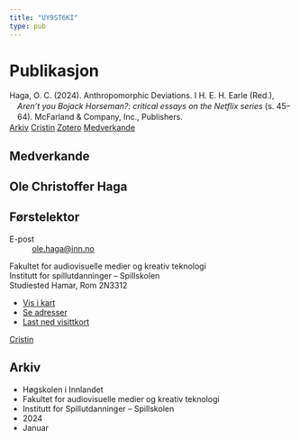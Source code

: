 ```yaml
---
title: "UY9ST6KI"
type: pub
---
```

<h1>Publikasjon</h1>
<article id="csl-bib-container-UY9ST6KI" class="csl-bib-container">
  <div class="csl-bib-body" style="line-height: 1.35; padding-left: 1em; text-indent:-1em;">
  <div class="csl-entry">Haga, O. C. (2024). Anthropomorphic Deviations. I H. E. H. Earle (Red.), <i>Aren&#x2019;t you Bojack Horseman?: critical essays on the Netflix series</i> (s. 45&#x2013;64). McFarland &amp; Company, Inc., Publishers.</div>
</div>
  <div class="csl-bib-buttons">
    <a href="#taxonomy-article-UY9ST6KI" class="csl-bib-button">Arkiv</a>
    <a href="https://app.cristin.no/results/show.jsf?id=2222824" alt="Cristin URL" class="csl-bib-button">Cristin</a>
    <a href="http://zotero.org/groups/5402882/items/UY9ST6KI" alt="Zotero URL" class="csl-bib-button">Zotero</a>
    <a href="#contributors-article-UY9ST6KI" class="csl-bib-button">Medverkande</a>
  </div>
  <div id="csl-bib-meta-container-UY9ST6KI"></div>
</article>
<div id="csl-bib-meta-UY9ST6KI" class="csl-bib-meta">
  <article id="contributors-article-UY9ST6KI" class="contributors-article">
    <h1>Medverkande</h1>
    <div class="personas"> <div class="vrtx-hinn-person-card"> <div class="photo"> <i class="lar la-user-circle missing-person"></i> </div> <div class="info"> <hgroup><h1>Ole Christoffer Haga</h1> <h2>Førstelektor</h2> </hgroup><dl> <dt>E-post</dt> <dd> <a href="mailto:ole.haga@inn.no">ole.haga@inn.no</a> </dd> </dl> <p> Fakultet for audiovisuelle medier og kreativ teknologi<br> Institutt for spillutdanninger – Spillskolen<br> Studiested Hamar, Rom 2N3312 </p> <ul class="vrtx-hinn-links"> <li><a href="https://www.google.com/maps?q=60.79677,11.07358">Vis i kart</a></li> <li><a href="https://www.inn.no/finn-en-ansatt/ole-haga.html#vrtx-hinn-addresses">Se adresser</a></li> <li><a href="https://www.inn.no/finn-en-ansatt/ole-haga.html?vrtx=vcf">Last ned visittkort</a></li> </ul> </div> </div> <a href="https://app.cristin.no/persons/show.jsf?id=1131085" alt="Cristin URL" class="personas-cristin">Cristin</a> </div>
  </article>
  <article id="taxonomy-article-UY9ST6KI" class="taxonomy-article">
    <h1>Arkiv</h1>
    <ul>
      <li>Høgskolen i Innlandet</li>
      <li>Fakultet for audiovisuelle medier og kreativ teknologi</li>
      <li>Institutt for Spillutdanninger – Spillskolen</li>
      <li>2024</li>
      <li>Januar</li>
    </ul>
  </article>
</div>
